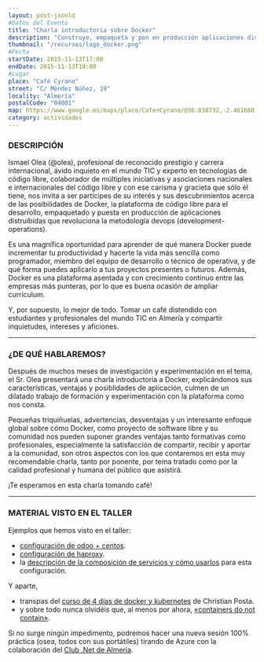 ```yaml
---
layout: post-jsonld
#Datos del Evento
title: "Charla introductoria sobre Docker"
description: "Construye, empaqueta y pon en producción aplicaciones distribuidas"
thumbnail: "/recursos/logo_docker.png"
#Fecha
startDate: 2015-11-13T17:00
endDate: 2015-11-13T19:00
#Lugar
place: "Café Cyrano"
street: "C/ Méndez Núñez, 19"
locality: "Almería"
postalCode: "04001"
map: https://www.google.es/maps/place/Cafe+Cyrano/@36.838732,-2.461688,15z/data=!4m2!3m1!1s0x0:0x3dc641c556264f91
category: actividades
---
```


### DESCRIPCIÓN


Ismael Olea (@olea), profesional de reconocido prestigio y carrera internacional, ávido inquieto en el mundo TIC y experto en tecnologías de código libre, colaborador de múltiples iniciativas y asociaciones nacionales e internacionales del código libre y con ese carisma y gracieta que sólo él tiene, nos invita a ser partícipes de su interés y sus descubrimientos acerca de las posibilidades de Docker, la plataforma de código libre para el desarrollo, empaquetado y puesta en producción de aplicaciones distruibidas que revoluciona la metodología devops (development-operations).

Es una magnífica oportunidad para aprender de qué manera Docker puede incrementar tu productividad y hacerte la vida más sencilla como programador, miembro del equipo de desarrollo o técnico de operativa, y de qué forma puedes aplicarlo a tus proyectos presentes o futuros. Además, Docker es una plataforma asentada y con crecimiento contínuo entre las empresas más punteras, por lo que es buena ocasión de ampliar currículum.

Y, por supuesto, lo mejor de todo. Tomar un café distendido con estudiantes y profesionales del mundo TIC en Almería y compartir inquietudes, intereses y aficiones.

---

### ¿DE QUÉ HABLAREMOS?

Después de muchos meses de investigación y experimentación en el tema, el Sr. Olea presentará una charla introductoria a Docker, explicándonos sus características, ventajas y posiblidades de aplicación, culmen de un dilatado trabajo de formación y experimentación con la plataforma como nos consta.

Pequeñas triquiñuelas, advertencias, desventajas y un interesante enfoque global sobre cómo Docker, como proyecto de software libre y su comunidad nos pueden suponer grandes ventajas tanto formativas como profesionales, especialmente la satisfacción de compartir, recibir y aportar a la comunidad, son otros aspectos con los que contaremos en esta muy recomendable charla, tanto por ponente, por tema tratado como por la calidad profesional y humana del público que asistirá.

¡Te esperamos en esta charla tomando café!

---

### MATERIAL VISTO EN EL TALLER

Ejemplos que hemos visto en el taller:

 - [configuración de odoo + centos](https://bitbucket.org/yajo/docker-odoo/src/ba5e9371e0b2/odoo/8.0/?at=default).
 - [configuración de haproxy](https://bitbucket.org/yajo/docker-haproxy/src/0eeb7e27096a?at=default).
 - la [descripción de la composición de servicios y cómo usarlos](https://hub.docker.com/r/yajo/odoo/) para esta configuración.

Y aparte,

 - transpas del [curso de 4 días de docker y kubernetes](http://blog.christianposta.com/kubernetes/3-day-docker-and-kubernetes-training/) de Christian Posta.
 - y sobre todo nunca olvidéis que, al menos por ahora, [«containers do not contain»](https://opensource.com/business/14/7/docker-security-selinux).

Si no surge ningún impedimento, podremos hacer una nueva sesión 100% práctica (osea, todos con sus portátiles) tirando de Azure con la colaboración del [Club .Net de Almería](https://twitter.com/DotNetAlmeria).
